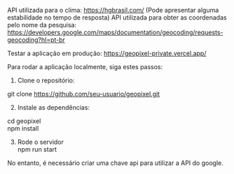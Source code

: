 API utilizada para o clima: https://hgbrasil.com/  (Pode apresentar alguma estabilidade no tempo de resposta)
API utilizada para obter as coordenadas pelo nome da pesquisa: https://developers.google.com/maps/documentation/geocoding/requests-geocoding?hl=pt-br  

Testar a aplicação em produção: https://geopixel-private.vercel.app/  

Para rodar a aplicação localmente, siga estes passos:  

1. Clone o repositório:  

git clone https://github.com/seu-usuario/geopixel.git  

2. Instale as dependências:  

cd geopixel  
npm install  

3. Rode o servidor  
npm run start  


No entanto, é necessário criar uma chave api para utilizar a API do google.  
